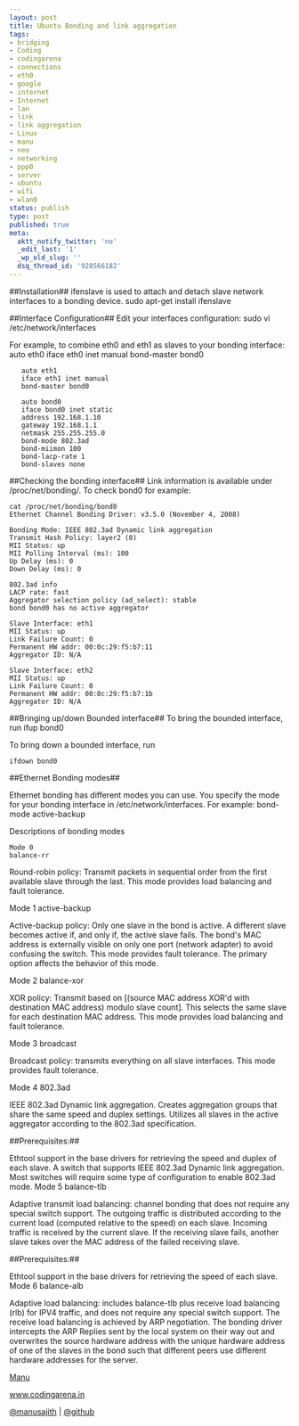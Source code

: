 ```yaml
---
layout: post
title: Ubuntu Bonding and link aggregation
tags:
- bridging
- Coding
- codingarena
- connections
- eth0
- google
- internet
- Internet
- lan
- link
- link aggregation
- Linux
- manu
- neo
- networking
- ppp0
- server
- ubuntu
- wifi
- wlan0
status: publish
type: post
published: true
meta:
  aktt_notify_twitter: 'no'
  _edit_last: '1'
  _wp_old_slug: ''
  dsq_thread_id: '928566182'
---
```

##Installation##
ifenslave is used to attach and detach slave network interfaces to a bonding device.
    sudo apt-get install ifenslave

##Interface Configuration##
Edit your interfaces configuration:
     sudo vi /etc/network/interfaces

For example, to combine eth0 and eth1 as slaves to your bonding interface:
       auto eth0
       iface eth0 inet manual
       bond-master bond0

       auto eth1
       iface eth1 inet manual
       bond-master bond0

       auto bond0
       iface bond0 inet static
       address 192.168.1.10
       gateway 192.168.1.1
       netmask 255.255.255.0
       bond-mode 802.3ad
       bond-miimon 100
       bond-lacp-rate 1
       bond-slaves none


##Checking the bonding interface##
Link information is available under     /proc/net/bonding/.
To check bond0 for example:

    cat /proc/net/bonding/bond0
    Ethernet Channel Bonding Driver: v3.5.0 (November 4, 2008)

    Bonding Mode: IEEE 802.3ad Dynamic link aggregation
    Transmit Hash Policy: layer2 (0)
    MII Status: up
    MII Polling Interval (ms): 100
    Up Delay (ms): 0
    Down Delay (ms): 0

    802.3ad info
    LACP rate: fast
    Aggregator selection policy (ad_select): stable
    bond bond0 has no active aggregator

    Slave Interface: eth1
    MII Status: up
    Link Failure Count: 0
    Permanent HW addr: 00:0c:29:f5:b7:11
    Aggregator ID: N/A

    Slave Interface: eth2
    MII Status: up
    Link Failure Count: 0
    Permanent HW addr: 00:0c:29:f5:b7:1b
    Aggregator ID: N/A

##Bringing up/down Bounded interface##
To bring the bounded interface, run
    ifup bond0

To bring down a bounded interface, run

    ifdown bond0

##Ethernet Bonding modes##

Ethernet bonding has different modes you can use. You specify the mode for your bonding interface in /etc/network/interfaces. For example:
    bond-mode active-backup

Descriptions of bonding modes

    Mode 0
    balance-rr

Round-robin policy: Transmit packets in sequential order from the first available slave through the last. This mode provides load balancing and fault tolerance.

Mode 1
active-backup

Active-backup policy: Only one slave in the bond is active. A different slave becomes active if, and only if, the active slave fails. The bond's MAC address is externally visible on only one port (network adapter) to avoid confusing the switch. This mode provides fault tolerance. The primary option affects the behavior of this mode.

Mode 2
balance-xor

XOR policy: Transmit based on [(source MAC address XOR'd with destination MAC address) modulo slave count]. This selects the same slave for each destination MAC address. This mode provides load balancing and fault tolerance.

Mode 3
broadcast

Broadcast policy: transmits everything on all slave interfaces. This mode provides fault tolerance.

Mode 4
802.3ad

IEEE 802.3ad Dynamic link aggregation. Creates aggregation groups that share the same speed and duplex settings. Utilizes all slaves in the active aggregator according to the 802.3ad specification.

##Prerequisites:##

Ethtool support in the base drivers for retrieving the speed and duplex of each slave.
A switch that supports IEEE 802.3ad Dynamic link aggregation. Most switches will require some type of configuration to enable 802.3ad mode.
Mode 5
balance-tlb

Adaptive transmit load balancing: channel bonding that does not require any special switch support. The outgoing traffic is distributed according to the current load (computed relative to the speed) on each slave. Incoming traffic is received by the current slave. If the receiving slave fails, another slave takes over the MAC address of the failed receiving slave.

##Prerequisites:##

Ethtool support in the base drivers for retrieving the speed of each slave.
Mode 6
balance-alb

Adaptive load balancing: includes balance-tlb plus receive load balancing (rlb) for IPV4 traffic, and does not require any special switch support. The receive load balancing is achieved by ARP negotiation. The bonding driver intercepts the ARP Replies sent by the local system on their way out and overwrites the source hardware address with the unique hardware address of one of the slaves in the bond such that different peers use different hardware addresses for the server.


<a href="http://facebook.com/manusajith">Manu</a>

<a href="http://www.codingarena.in">www.codingarena.in</a>

<a href="http://twitter.com/manusajith" title="Twitter">@manusajith</a> | <a href="http://github.com/manusajith" title="Github">@github</a>